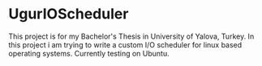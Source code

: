 # UgurIOScheduler
This project is for my Bachelor's Thesis in University of Yalova, Turkey. In this project i am trying to write a custom I/O scheduler for linux based operating systems. Currently testing on Ubuntu. 
